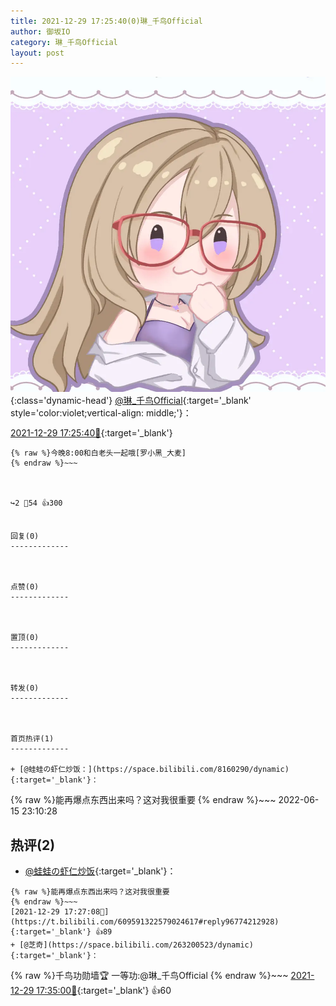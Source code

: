 ```yaml
---
title: 2021-12-29 17:25:40(0)琳_千鸟Official
author: 御坂IO
category: 琳_千鸟Official
layout: post
---
```


![img](/images/c0a88f85ebd0d056f37b114e0748e69556c8b488.jpg){:class='dynamic-head'}
[@琳_千鸟Official](https://space.bilibili.com/1620923329/dynamic){:target='_blank' style='color:violet;vertical-align: middle;'}：

[2021-12-29 17:25:40🔗](https://t.bilibili.com/609591322579024617){:target='_blank'}

~~~
{% raw %}今晚8:00和白老头一起哦[罗小黑_大麦]
{% endraw %}~~~



↪️2 💬54 👍300


回复(0)
-------------



点赞(0)
-------------



置顶(0)
-------------



转发(0)
-------------



首页热评(1)
-------------

+ [@蛙蛙の虾仁炒饭：](https://space.bilibili.com/8160290/dynamic){:target='_blank'}：
~~~
{% raw %}能再爆点东西出来吗？这对我很重要
{% endraw %}~~~
2022-06-15 23:10:28


热评(2)
-------------

+ [@蛙蛙の虾仁炒饭](https://space.bilibili.com/8160290/dynamic){:target='_blank'}：
~~~
{% raw %}能再爆点东西出来吗？这对我很重要
{% endraw %}~~~
[2021-12-29 17:27:08🔗](https://t.bilibili.com/609591322579024617#reply96774212928){:target='_blank'} 👍89
+ [@芝奇](https://space.bilibili.com/263200523/dynamic){:target='_blank'}：
~~~
{% raw %}千鸟功勋墙🏆
一等功:@琳_千鸟Official
{% endraw %}~~~
[2021-12-29 17:35:00🔗](https://t.bilibili.com/609591322579024617#reply96774940208){:target='_blank'} 👍60


